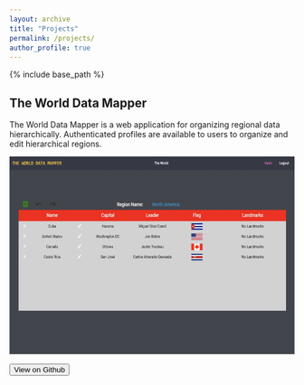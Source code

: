 ```yaml
---
layout: archive
title: "Projects"
permalink: /projects/
author_profile: true
---
```


{% include base_path %}

## The World Data Mapper

The World Data Mapper is a web application for organizing regional data hierarchically. Authenticated
profiles are available to users to organize and edit hierarchical regions.

<p align = "center">
<img src = "/images/The_World_Data_Mapper_Preview.png" width = "700" height = "350" >
</p>
<a href="http://www.google.com/" align = "center">
<button class="btn btn--inverse">View on Github</button>
</a>

